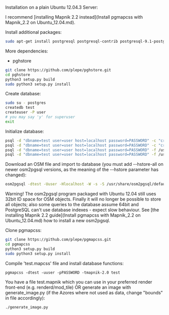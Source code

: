 Installation on a plain Ubuntu 12.04.3 Server:

I recommend [installing Mapnik 2.2 instead](Install pgmapcss with Mapnik_2.2 on Ubuntu_12.04.md).

Install additional packages:
```sh
sudo apt-get install postgresql postgresql-contrib postgresql-9.1-postgis python-mapnik2 git osm2pgsql python3 python3-setuptools python3-postgresql python3-dev postgresql-plpython3
```

More dependencies:
* pghstore

```sh
git clone https://github.com/plepe/pghstore.git
cd pghstore
python3 setup.py build
sudo python3 setup.py install
```

Create database:
```sh
sudo su - postgres
createdb test
createuser -P user
# you may say 'y' for superuser
exit
```
Initialize database:
```sh
psql -d "dbname=test user=user host=localhost password=PASSWORD" -c "create extension hstore"
psql -d "dbname=test user=user host=localhost password=PASSWORD" -c "create language plpython3u"
psql -d "dbname=test user=user host=localhost password=PASSWORD" -f /usr/share/postgresql/9.1/contrib/postgis-1.5/postgis.sql
psql -d "dbname=test user=user host=localhost password=PASSWORD" -f /usr/share/postgresql/9.1/contrib/postgis-1.5/spatial_ref_sys.sql
```

Download an OSM file and import to database (you must add --hstore-all on newer osm2pgsql versions, as the meaning of the --hstore parameter has changed):
```sh
osm2pgsql -dtest -Uuser -Hlocalhost -W -s -S /usr/share/osm2pgsql/default.style --hstore -G azores-latest.osm.bz2
```

Warning! The osm2pgsql program packaged with Ubuntu 12.04 still uses 32bit ID space for OSM objects. Finally it will no longer be possible to store all objects; also some queries to the database assume 64bit and PostgreSQL can't use database indexes - expect slow behaviour. See [the installing Mapnik 2.2 guide](Install pgmapcss with Mapnik_2.2 on Ubuntu_12.04.md) how to install a new osm2pgsql.

Clone pgmapcss:
```sh
git clone https://github.com/plepe/pgmapcss.git
cd pgmapcss
python3 setup.py build
sudo python3 setup.py install
```

Compile 'test.mapcss' file and install database functions:
```
pgmapcss -dtest -uuser -pPASSWORD -tmapnik-2.0 test
```

You have a file test.mapnik which you can use in your preferred render front-end (e.g. renderd/mod_tile) OR generate an image with generate_image.py (if the Azores where not used as data, change "bounds" in file accordingly):
```sh
./generate_image.py
```
